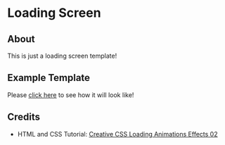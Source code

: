 # Loading Screen

## About
This is just a loading screen template!

## Example Template

Please [click here](https://raymond-1227.github.io/loading-screen) to see how it will look like!

## Credits

 - HTML and CSS Tutorial: [Creative CSS Loading Animations Effects 02](https://www.youtube.com/watch?v=ZZBGFMREntY)
